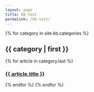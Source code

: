 ```yaml
---
layout: page
title: KB test
permalink: /kb-test/
---
```


{% for category in site.kb.categories %}
    <h2>{{ category | first }}</h2>
    {% for article in category.last %}
      <h3>
        <a href="{{ article.url }}">
          {{ article.title }}
        </a>
     </h3>
    {% endfor %}
{% endfor %}